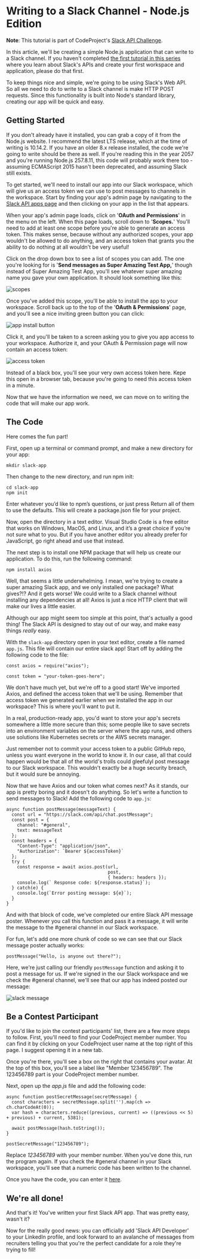 # Writing to a Slack Channel - Node.js Edition 
**Note**: This tutorial is part of CodeProject's [Slack API Challenge](https://www.codeproject.com/Competitions/1069/Slack-API-Challenge.aspx). 


 In this article, we'll be creating a simple Node.js application that can write to a Slack channel. If you haven't completed [the first tutorial in this series](https://www.codeproject.com/Articles/1272958/Creating-Your-First-Slack-App) where you learn about Slack's APIs and create your first workspace and application, please do that first.

 To keep things nice and simple, we're going to be using Slack's Web API. So all we need to do to write to a Slack channel is make HTTP POST requests. Since this functionality is built into Node's standard library, creating our app will be quick and easy.

## Getting Started
 If you don't already have it installed, you can grab a copy of it from the Node.js website. I recommend the latest LTS release, which at the time of writing is 10.14.2. If you have an older 8.x release installed, the code we're going to write should be there as well. If you're reading this in the year 2057 and you're running Node.js 257.8.11, this code will probably work there too - assuming ECMAScript 2015 hasn't been deprecated, and assuming Slack still exists.

 To get started, we'll need to install our app into our Slack workspace, which will give us an access token we can use to post messages to channels in the workspace. Start by finding your app's admin page by navigating to the [Slack API apps page](https://api.slack.com/apps) and then clicking on your app in the list that appears.

 When your app's admin page loads, click on '**OAuth and Permissions**' in the menu on the left. When this page loads, scroll down to '**Scopes.**' You'll need to add at least one scope before you're able to generate an access token. This makes sense, because without any authorized scopes, your app wouldn't be allowed to do anything, and an access token that grants you the ability to do nothing at all wouldn't be very useful!

 Click on the drop down box to see a list of scopes you can add. The one you're looking for is '**Send messages as Super Amazing Test App,**' though instead of Super Amazing Test App, you'll see whatever super amazing name you gave your own application. It should look something like this:

![scopes](images/scopes.png)

Once you've added this scope, you'll be able to install the app to your workspace. Scroll back up to the top of the '**OAuth & Permissions**' page, and you'll see a nice inviting green button you can click:

![app install button](images/install-app.png)

Click it, and you'll be taken to a screen asking you to give you app access to your workspace. Authorize it, and your OAuth & Permission page will now contain an access token:

![access token](images/access-token.png)

Instead of a black box, you'll see your very own access token here. Kepe this open in a browser tab, because you're going to need this access token in a minute.

Now that we have the information we need, we can move on to writing the code that will make our app work.

## The Code
Here comes the fun part! 

First, open up a terminal or command prompt, and make a new directory for your app:
```
mkdir slack-app
```
Then change to the new directory, and run npm init:
```
cd slack-app
npm init
```
Enter whatever you’d like to npm’s questions, or just press Return all of them to use the defaults. This will create a package.json file for your project. 

Now, open the directory in a text editor. Visual Studio Code is a free editor that works on Windows, MacOS, and Linux, and it’s a great choice if you’re not sure what to you. But if you have another editor you already prefer for JavaScript, go right ahead and use that instead. 

The next step is to install one NPM package that will help us create our application. To do this, run the following command:
```
npm install axios
```
Well, that seems a little underwhelming. I mean, we're trying to create a super amazing Slack app, and we only installed one package? What gives?!? And it gets worse! We could write to a Slack channel without installing any dependencies at all! Axios is just a nice HTTP client that will make our lives a little easier. 

Although our app might seem too simple at this point, that's actually a good thing! The Slack API is designed to stay out of our way, and make easy things *really* easy. 

With the `slack-app` directory open in your text editor, create a file named `app.js`. This file will contain our entire slack app! Start off by adding the following code to the file:
```
const axios = require("axios");

const token = "your-token-goes-here";
```
We don't have much yet, but we're off to a good start! We've imported Axios, and defined the access token that we'll be using. Remember that access token we generated earlier when we installed the app in our workspace? This is where you'll want to put it. 

In a real, production-ready app, you'd want to store your app's secrets somewhere a little more secure than this; some people like to save secrets into an environment variables on the server where the app runs, and others use solutions like Kubernetes secrets or the AWS secrets manager.

Just remember not to commit your access token to a public GitHub repo, unless you want everyone in the world to know it. In our case, all that could happen would be that all of the world's trolls could gleefulyl post message to our Slack workspace. This wouldn't exactly be a huge security breach, but it would sure be annoying. 

Now that we have Axios and our token what comes next? As it stands, our app is pretty boring and it doesn't do anything. So let's write a function to send messages to Slack! Add the following code to `app.js`:

```
async function postMessage(messageText) {
  const url = "https://slack.com/api/chat.postMessage";
  const post = {
    channel: "#general",
    text: messageText
  };
  const headers = {
    "Content-Type": "application/json",
    "Authorization": `Bearer ${accessToken}`
  };
  try {
    const response = await axios.post(url,
                                      post, 
                                      { headers: headers });
    console.log(` Response code: ${response.status}`);
  } catch(e) {
    console.log(`Error posting message: ${e}`);
  } 
}
```
And with that block of code, we've completed our entire Slack API message poster. Whenever you call this function and pass it a message, it will write the message to the #general channel in our Slack workspace.

For fun, let's add one more chunk of code so we can see that our Slack message poster actually works:

```
postMessage("Hello, is anyone out there?");
```

Here, we're just calling our friendly `postMessage` function and asking it to post a message for us. If we're signed in the our Slack workspace and we check the #general channel, we'll see that our app has indeed posted our message:

![slack message](images/slack-message.png)

## Be a Contest Participant

 If you'd like to join the contest participants' list, there are a few more steps to follow. First, you'll need to find your CodeProject member number. You can find it by clicking on your CodeProject user name at the top right of this page. I suggest opening it in a new tab. 

 Once you're there, you'll see a box on the right that contains your avatar. At the top of this box, you'll see a label like "Member 123456789". The 123456789 part is your CodeProject member number. 

 Next, open up the *app.js* file and add the following code:

```
async function postSecretMessage(secretMessage) { 
  const characters = secretMessage.split('').map(ch => ch.charCodeAt(0)); 
  var hash = characters.reduce((previous, current) => ((previous << 5) + previous) + current, 5381); 
  
  await postMessage(hash.toString()); 
} 

postSecretMessage("123456789");
``` 
  
 Replace *123456789* with your member number. When you've done this, run the program again. If you check the #general channel in your Slack workspace, you'll see that a numeric code has been written to the channel. 

 Once you have the code, you can enter it [here](https://www.codeproject.com/script/Contests/EnterCode.aspx?cid=1069). 

## We're all done!
And that's it! You've written your first Slack API app. That was pretty easy, wasn't it?

Now for the really good news: you can officially add 'Slack API Developer' to your LinkedIn profile, and look forward to an avalanche of messages from recruiters telling you that you're the perfect candidate for a role they're trying to fill!



